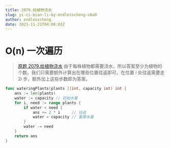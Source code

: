 ```yaml
---
title: 2079.给植物浇水
slug: yi-ci-bian-li-by-endlesscheng-s6a0
author: endlesscheng
date: 2021-11-21T04:08:03Z
---
```

# O(n) 一次遍历
 
> [原题 2079.给植物浇水](https://leetcode.cn/problems/watering-plants)
由于每株植物都需要浇水，所以答案至少为植物的个数。我们只需要额外计算出在哪些位置往返即可，在位置 $i$ 处往返需要走 $2i$ 步，额外加上这些步数即为答案。

```go
func wateringPlants(plants []int, capacity int) int {
	ans := len(plants)
	water := capacity // 初始水量
	for i, need := range plants {
		if water < need {
			ans += 2 * i     // 往返
			water = capacity // 重置水量
		}
		water -= need
	}
	return ans
}
```

